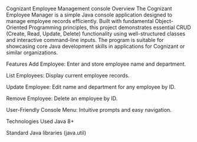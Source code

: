 Cognizant Employee Management console
Overview
The Cognizant Employee Manager is a simple Java console application designed to manage employee records efficiently. Built with fundamental Object-Oriented Programming principles, this project demonstrates essential CRUD (Create, Read, Update, Delete) functionality using well-structured classes and interactive command-line inputs. The program is suitable for showcasing core Java development skills in applications for Cognizant or similar organizations.

Features
Add Employee: Enter and store employee name and department.

List Employees: Display current employee records.

Update Employee: Edit name and department for any employee by ID.

Remove Employee: Delete an employee by ID.

User-Friendly Console Menu: Intuitive prompts and easy navigation.

Technologies Used
Java 8+

Standard Java libraries (java.util)
